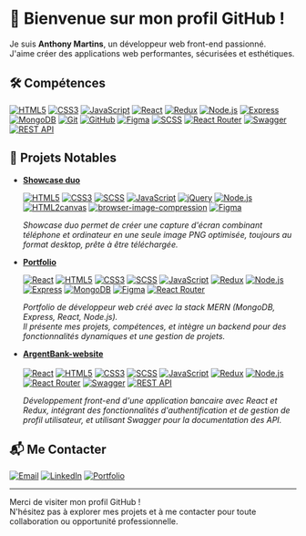 
<!--
**Martins-Anthony/Martins-Anthony** is a ✨ _special_ ✨ repository because its `README.md` (this file) appears on your GitHub profile.

Here are some ideas to get you started:

- 🔭 I’m currently working on ...
- 🌱 I’m currently learning ...
- 👯 I’m looking to collaborate on ...
- 🤔 I’m looking for help with ...
- 💬 Ask me about ...
- 📫 How to reach me: ...
- 😄 Pronouns: ...
- ⚡ Fun fact: ...
-->
# 👋 Bienvenue sur mon profil GitHub !

Je suis **Anthony Martins**, un développeur web front-end passionné.<br>
J'aime créer des applications web performantes, sécurisées et esthétiques. 

## 🛠️ Compétences

[![HTML5](https://img.shields.io/badge/HTML5-E34F26?style=for-the-badge&logo=html5&logoColor=white)](https://developer.mozilla.org/en-US/docs/Web/HTML)
[![CSS3](https://img.shields.io/badge/CSS3-1572B6?style=for-the-badge&logo=css3&logoColor=white)](https://developer.mozilla.org/en-US/docs/Web/CSS)
[![JavaScript](https://img.shields.io/badge/JavaScript-F7DF1E?style=for-the-badge&logo=javascript&logoColor=black)](https://developer.mozilla.org/en-US/docs/Web/JavaScript)
[![React](https://img.shields.io/badge/React-20232A?style=for-the-badge&logo=react&logoColor=61DAFB)](https://react.dev/)
[![Redux](https://img.shields.io/badge/Redux-764ABC?style=for-the-badge&logo=redux&logoColor=white)](https://redux.js.org/)
[![Node.js](https://img.shields.io/badge/Node.js-43853D?style=for-the-badge&logo=node.js&logoColor=white)](https://nodejs.org)
[![Express](https://img.shields.io/badge/Express-000000?style=for-the-badge&logo=express&logoColor=white)](https://expressjs.com)
[![MongoDB](https://img.shields.io/badge/MongoDB-4EA94B?style=for-the-badge&logo=mongodb&logoColor=white)](https://www.mongodb.com)
[![Git](https://img.shields.io/badge/Git-F05032?style=for-the-badge&logo=git&logoColor=white)](https://git-scm.com)
[![GitHub](https://img.shields.io/badge/GitHub-181717?style=for-the-badge&logo=github&logoColor=white)](github.com)
[![Figma](https://img.shields.io/badge/Figma-F24E1E?style=for-the-badge&logo=figma&logoColor=white)](https://www.figma.com)
[![SCSS](https://img.shields.io/badge/SCSS-CC6699?style=for-the-badge&logo=sass&logoColor=white)](https://sass-lang.com/)
[![React Router](https://img.shields.io/badge/React%20Router-CA4245?style=for-the-badge&logo=react-router&logoColor=white)](https://reactrouter.com/)
[![Swagger](https://img.shields.io/badge/Swagger-Documented-85EA2D?style=for-the-badge&logo=swagger&logoColor=white)](https://swagger.io/)
[![REST API](https://img.shields.io/badge/REST%20API-Implemented-4B8BBE?style=for-the-badge&logo=api&logoColor=white)](https://restfulapi.net/)

## 🌟 Projets Notables

- **[Showcase duo](https://github.com/Martins-Anthony/showcase-duo)**<br>

  [![HTML5](https://img.shields.io/badge/HTML5-E34F26?style=flat&logo=html5&logoColor=white)](https://developer.mozilla.org/en-US/docs/Web/HTML)
[![CSS3](https://img.shields.io/badge/CSS3-1572B6?style=flat&logo=css3&logoColor=white)](https://developer.mozilla.org/en-US/docs/Web/CSS)
[![SCSS](https://img.shields.io/badge/SCSS-CC6699?style=flat&logo=sass&logoColor=white)](https://sass-lang.com/)
[![JavaScript](https://img.shields.io/badge/JavaScript-F7DF1E?style=flat&logo=javascript&logoColor=black)](https://developer.mozilla.org/en-US/docs/Web/JavaScript)
[![jQuery](https://img.shields.io/badge/jQuery-0769AD?style=flat&logo=jquery&logoColor=white)](https://jquery.com/)
[![Node.js](https://img.shields.io/badge/Node.js-43853D?style=flat&logo=node.js&logoColor=white)](https://nodejs.org)
[![HTML2canvas](https://img.shields.io/badge/HTML2canvas-FF9900?style=flat)](https://html2canvas.hertzen.com/)
[![browser-image-compression](https://img.shields.io/badge/browser--image--compression-4CAF50?style=flat)](https://github.com/Donaldcwl/browser-image-compression)
[![Figma](https://img.shields.io/badge/Figma-F24E1E?style=flat&logo=figma&logoColor=white)](https://www.figma.com)

  _Showcase duo permet de créer une capture d'écran combinant téléphone et ordinateur en une seule image PNG optimisée, toujours au format desktop, prête à être téléchargée._

- **[Portfolio](https://github.com/Martins-Anthony/portfolio)**<br>

  [![React](https://img.shields.io/badge/React-20232A?style=flat&logo=react&logoColor=61DAFB)](https://react.dev/)
[![HTML5](https://img.shields.io/badge/HTML5-E34F26?style=flat&logo=html5&logoColor=white)](https://developer.mozilla.org/en-US/docs/Web/HTML)
[![CSS3](https://img.shields.io/badge/CSS3-1572B6?style=flat&logo=css3&logoColor=white)](https://developer.mozilla.org/en-US/docs/Web/CSS)
[![SCSS](https://img.shields.io/badge/SCSS-CC6699?style=flat&logo=sass&logoColor=white)](https://sass-lang.com/)
[![JavaScript](https://img.shields.io/badge/JavaScript-F7DF1E?style=flat&logo=javascript&logoColor=black)](https://developer.mozilla.org/en-US/docs/Web/JavaScript)
[![Redux](https://img.shields.io/badge/Redux-764ABC?style=flat&logo=redux&logoColor=white)](https://redux.js.org/)
[![Node.js](https://img.shields.io/badge/Node.js-43853D?style=flat&logo=node.js&logoColor=white)](https://nodejs.org)
[![Express](https://img.shields.io/badge/Express-000000?style=flat&logo=express&logoColor=white)](https://expressjs.com)
[![MongoDB](https://img.shields.io/badge/MongoDB-4EA94B?style=flat&logo=mongodb&logoColor=white)](https://www.mongodb.com)
[![Figma](https://img.shields.io/badge/Figma-F24E1E?style=flat&logo=figma&logoColor=white)](https://www.figma.com)
[![React Router](https://img.shields.io/badge/React%20Router-CA4245?style=flat&logo=react-router&logoColor=white)](https://reactrouter.com/)
  
  _Portfolio de développeur web créé avec la stack MERN (MongoDB, Express, React, Node.js).<br> Il présente mes projets, compétences, et intègre un backend pour des fonctionnalités dynamiques et une gestion de projets._

- **[ArgentBank-website](https://github.com/Martins-Anthony/ArgentBank-website)**<br>  
  [![React](https://img.shields.io/badge/React-20232A?style=flat&logo=react&logoColor=61DAFB)](https://react.dev/)
  [![HTML5](https://img.shields.io/badge/HTML5-E34F26?style=flat&logo=html5&logoColor=white)](https://developer.mozilla.org/en-US/docs/Web/HTML)
[![CSS3](https://img.shields.io/badge/CSS3-1572B6?style=flat&logo=css3&logoColor=white)](https://developer.mozilla.org/en-US/docs/Web/CSS)
[![SCSS](https://img.shields.io/badge/SCSS-CC6699?style=flat&logo=sass&logoColor=white)](https://sass-lang.com/)
[![JavaScript](https://img.shields.io/badge/JavaScript-F7DF1E?style=flat&logo=javascript&logoColor=black)](https://developer.mozilla.org/en-US/docs/Web/JavaScript)
[![Redux](https://img.shields.io/badge/Redux-764ABC?style=flat&logo=redux&logoColor=white)](https://redux.js.org/)
[![Node.js](https://img.shields.io/badge/Node.js-43853D?style=flat&logo=node.js&logoColor=white)](https://nodejs.org)
[![React Router](https://img.shields.io/badge/React%20Router-CA4245?style=flat&logo=react-router&logoColor=white)](https://reactrouter.com/)
[![Swagger](https://img.shields.io/badge/Swagger-Documented-85EA2D?style=flat&logo=swagger&logoColor=white)](https://swagger.io/)
[![REST API](https://img.shields.io/badge/REST%20API-Implemented-4B8BBE?style=flat&logo=api&logoColor=white)](https://restfulapi.net/)

  
  _Développement front-end d'une application bancaire avec React et Redux, intégrant des fonctionnalités d'authentification et de gestion de profil utilisateur, et utilisant Swagger pour la documentation des API._

## 📬 Me Contacter

[![Email](https://img.shields.io/badge/contact%40webcraft--anthony.com-D14836?style=for-the-badge&logo=gmail&logoColor=white)](mailto:contact@webcraft-anthony.com)
[![LinkedIn](https://img.shields.io/badge/Anthony%20Martins-0077B5?style=for-the-badge&logo=linkedin&logoColor=white)](https://www.linkedin.com/in/martins-anthony/)
[![Portfolio](https://img.shields.io/badge/Portfolio-webcraft--anthony.com-blueviolet?style=for-the-badge&logo=internet-explorer&logoColor=white)](http://webcraft-anthony.com)

---

Merci de visiter mon profil GitHub !<br> 
N'hésitez pas à explorer mes projets et à me contacter pour toute collaboration ou opportunité professionnelle.
